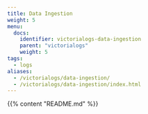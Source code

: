```yaml
---
title: Data Ingestion
weight: 5
menu:
  docs:
    identifier: victorialogs-data-ingestion
    parent: "victorialogs"
    weight: 5
tags:
  - logs
aliases:
  - /victorialogs/data-ingestion/
  - /victorialogs/data-ingestion/index.html
---
```

{{% content "README.md" %}}
